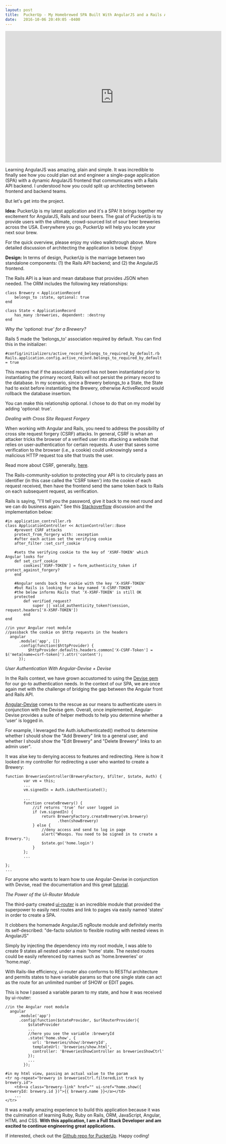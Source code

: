 ```yaml
---
layout: post
title:  PuckerUp - My Homebrewed SPA Built With AngularJS and a Rails API
date:   2016-10-06 20:49:05 -0400
---
```


<p>
  <span style="text-align:center; display: block;">
    <iframe type="text/html" width="682" height="414" src="https://www.youtube.com/embed/9N_rNwhFwl0?version=1&amp;rel=1&amp;fs=1&amp;autohide=2&amp;showsearch=0&amp;showinfo=1&amp;iv_load_policy=1&amp;wmode=transparent" allowfullscreen="true" style="border:0;">
    </iframe>
  </span>
</p>

Learning AngularJS was amazing, plain and simple.  It was incredible to finally see how you could plan out and engineer a single-page application (SPA) with a dynamic AngularJS frontend that communicates with a Rails API backend.  I understood how you could split up architecting between frontend and backend teams.

But let's get into the project.

**Idea:** 
PuckerUp is my latest application and it's a SPA! It brings together my excitement for AngularJS, Rails and sour beers.  The goal of PuckerUp is to provide users with the ultimate, crowd-sourced list of sour beer breweries across the USA.  Everywhere you go, PuckerUp will help you locate your next sour brew.

For the quick overview, please enjoy my video walkthrough above.  More detailed discussion of architecting the application is below.  Enjoy!


**Design:** 
In terms of design, PuckerUp is the marriage between two standalone components: (1) the Rails API backend; and (2) the AngularJS frontend.

The Rails API is a lean and mean database that provides JSON when needed.  The ORM includes the following key relationships:

```
class Brewery < ApplicationRecord
    belongs_to :state, optional: true
end

class State < ApplicationRecord
    has_many :breweries, dependent: :destroy
end
```
*Why the 'optional: true' for a Brewery?*

Rails 5 made the 'belongs_to' association required by default. You can find this in the initializer:

```
#config/initializers/active_record_belongs_to_required_by_default.rb
Rails.application.config.active_record.belongs_to_required_by_default = true
```

This means that if the associated record has not been instantiated prior to instantiating the primary record, Rails will not persist the primary record to the database.  In my scenario, since a Brewery belongs_to a State, the State had to exist before instantiating the Brewery, otherwise ActiveRecord would rollback the database insertion.

You can make this relationship optional.  I chose to do that on my model by adding 'optional: true'.

*Dealing with Cross Site Request Forgery*

When working with Angular and Rails, you need to address the possibility of cross site request forgery (CSRF) attacks.  In general, CSRF is whan an attacker tricks the browser of a verified user into attacking a website that relies on user-authentication for certain requests.  A user that saves some verification to the browser (i.e., a cookie) could unknowingly send a malicious HTTP request toa site that trusts the user. 

Read more about CSRF, generally, [here](https://en.wikipedia.org/wiki/Cross-site_request_forgery).

The Rails-community-solution to protecting your API is to circularly pass an identifier (in this case called the 'CSRF token') into the cookie of each request received, then have the frontend send the same token back to Rails on each subsequent request, as verification. 

Rails is saying, "I'll tell you the password, give it back to me next round and we can do business again."  See this [Stackoverflow](http://stackoverflow.com/questions/7600347/rails-api-design-without-disabling-csrf-protection) discussion and the implementation below:

```
#in application_controller.rb
class ApplicationController << ActionController::Base
    #prevent CSRF attacks
    protect_from_forgery with: :exception
    #after each action set the verifying cookie
    after_filter :set_csrf_cookie

    #sets the verifying cookie to the key of 'XSRF-TOKEN' which Angular looks for
    def set_csrf_cookie
        cookies['XSRF-TOKEN'] = form_authenticity_token if protect_against_forgery?
    end

    #Angular sends back the cookie with the key 'X-XSRF-TOKEN'
    #but Rails is looking for a key named 'X-CSRF-TOKEN'
    #the below informs Rails that 'X-XSRF-TOKEN' is still OK
    protected
        def verified_request?
            super || valid_authenticity_token?(session, request.headers['X-XSRF-TOKEN'])
        end
end

//in your Angular root module
//passback the cookie on $http requests in the headers
  angular
      .module('app', [])
      .config(function($httpProvider) {
          $httpProvider.defaults.headers.common['X-CSRF-Token'] = $('meta[name=csrf-token]').attr('content');
      });

```

*User Authentication With Angular-Devise + Devise*

In the Rails context, we have grown accustomed to using the [Devise gem](https://github.com/plataformatec/devise) for our go-to authentication needs.  In the context of our SPA, we are once again met with the challenge of bridging the gap between the Angular front and Rails API.

[Angular-Devise](https://github.com/cloudspace/angular_devise) comes to the rescue as our means to authenticate users in conjunction with the Devise gem.  Overall, once implemented, Angular-Devise provides a suite of helper methods to help you determine whether a 'user' is logged in.  

For example, I leveraged the Auth.isAuthenticated() method to determine whether I should show the "Add Brewery" link to a general user, and whether I should show the "Edit Brewery" and "Delete Brewery" links to an admin user".

It was alse key to denying access to features and redirecting.  Here is how it looked in my controller for redirecting a user who wanted to create a Brewery:

```
function BreweriesController(BreweryFactory, $filter, $state, Auth) {
        var vm = this;
        ...
        vm.signedIn = Auth.isAuthenticated();

        ...
        function createBrewery() {
            //if returns 'true' for user logged in
            if (vm.signedIn) {
                return BreweryFactory.createBrewery(vm.brewery)
                       .then(showBrewery)
            } else {
                //deny access and send to log in page
                alert("Whoops. You need to be signed in to create a Brewery.");
                $state.go('home.login')
            }
        };
        ...

};
...

```

For anyone who wants to learn how to use Angular-Devise in conjunction with Devise, read the documentation and this great [tutorial](https://thinkster.io/angular-rails#adding-user-authentication-with-devise).

*The Power of the Ui-Router Module*

The third-party created [ui-router]() is an incredible module that provided the superpower to easily nest routes and link to pages via easily named 'states' in order to create a SPA.  

It clobbers the homemade AngularJS ngRoute module and definitely merits its self-described: "de-facto solution to flexible routing with nested views in AngularJS"

Simply by injecting the dependency into my root module, I was able to create 9 states all nested under a main 'home' state.  The nested routes could be easily referenced by names such as 'home.breweries' or 'home.map'.

With Rails-like efficiency, ui-router also conforms to RESTful architecture and permits states to have variable params so that one single state can act as the route for an unlimited number of SHOW or EDIT pages.

This is how I passed a variable param to my state, and how it was received by ui-router:

```
//in the Angular root module
  angular
      .module('app')
      .config(function($stateProvider, $urlRouterProvider){
          $stateProvider
          ...
          //here you see the variable :breweryId
          .state('home.show', {
            url: 'breweries/show/:breweryId',
            templateUrl: 'breweries/show.html',
            controller: 'BreweriesShowController as breweriesShowCtrl'
          });
          ...
        });

#in my html view, passing an actual value to the param 
<tr ng-repeat="brewery in breweriesCtrl.filteredList track by brewery.id">
    <td><a class="brewery-link" href="" ui-sref="home.show({ breweryId: brewery.id })">{{ brewery.name }}</a></td>
    ...
</tr>
```  

It was a really amazing experience to build this application because it was the culmination of learning Ruby, Ruby on Rails, ORM, JavaScript, Angular, HTML and CSS.  **With this application, I am a Full Stack Developer and am excited to continue engineering great applications.**

If interested, check out the [Github repo for PuckerUp](https://github.com/agdavid/pucker-up-angular-rails-application).  Happy coding!




